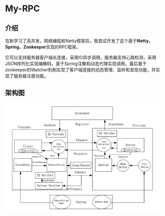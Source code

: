 # My-RPC
## 介绍
在新学习了高并发，网络编程和Netty框架后，我尝试开发了这个基于**Netty、Spring、Zookeeper**实现的RPC框架。

它可以支持服务器客户端长连接，采用IO异步调用，服务器支持心跳检测，采用JSON序列化实现编解码，基于Spring注解和动态代理实现调用，最后基于zookeeper的Watcher机制实现了客户端连接的动态管理、监听和发现功能，并实现了服务器注册功能。

## 架构图
![image](https://github.com/Fawkes-S/My-RPC/blob/master/RPC%20Architecture.png)
